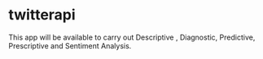 # twitterapi
This app will be available to carry out Descriptive , Diagnostic, Predictive, Prescriptive and Sentiment Analysis.
